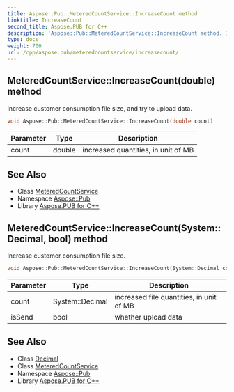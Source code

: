 ```yaml
---
title: Aspose::Pub::MeteredCountService::IncreaseCount method
linktitle: IncreaseCount
second_title: Aspose.PUB for C++
description: 'Aspose::Pub::MeteredCountService::IncreaseCount method. Increase customer consumption file size, and try to upload data in C++.'
type: docs
weight: 700
url: /cpp/aspose.pub/meteredcountservice/increasecount/
---
```

## MeteredCountService::IncreaseCount(double) method


Increase customer consumption file size, and try to upload data.

```cpp
void Aspose::Pub::MeteredCountService::IncreaseCount(double count)
```


| Parameter | Type | Description |
| --- | --- | --- |
| count | double | increased quantities, in unit of MB |

## See Also

* Class [MeteredCountService](../)
* Namespace [Aspose::Pub](../../)
* Library [Aspose.PUB for C++](../../../)
## MeteredCountService::IncreaseCount(System::Decimal, bool) method


Increase customer consumption file size.

```cpp
void Aspose::Pub::MeteredCountService::IncreaseCount(System::Decimal count, bool isSend)
```


| Parameter | Type | Description |
| --- | --- | --- |
| count | System::Decimal | increased file quantities, in unit of MB |
| isSend | bool | whether upload data |

## See Also

* Class [Decimal](../../../system/decimal/)
* Class [MeteredCountService](../)
* Namespace [Aspose::Pub](../../)
* Library [Aspose.PUB for C++](../../../)
